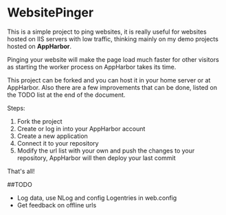 WebsitePinger
=============

This is a simple project to ping websites, it is really useful for websites hosted on IIS servers with low traffic, thinking mainly on my demo projects hosted on **AppHarbor**.

Pinging your website will make the page load much faster for other visitors as starting the worker process on AppHarbor takes its time.

This project can be forked and you can host it in your home server or at AppHarbor. Also there are a few improvements that can be done, listed on the TODO list at the end of the document.

Steps:
1. Fork the project
2. Create or log in into your AppHarbor account
3. Create a new application
4. Connect it to your repository
5. Modify the url list with your own and push the changes to your repository, AppHarbor will then deploy your last commit

That's all!


##TODO

* Log data, use NLog and config Logentries in web.config
* Get feedback on offline urls

